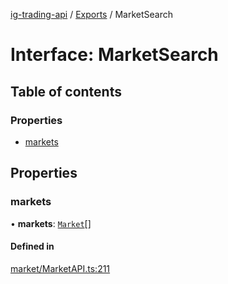 [ig-trading-api](../README.md) / [Exports](../modules.md) / MarketSearch

# Interface: MarketSearch

## Table of contents

### Properties

- [markets](MarketSearch.md#markets)

## Properties

### markets

• **markets**: [`Market`](Market.md)[]

#### Defined in

[market/MarketAPI.ts:211](https://github.com/bennycode/ig-trading-api/blob/c7d6810/src/market/MarketAPI.ts#L211)
